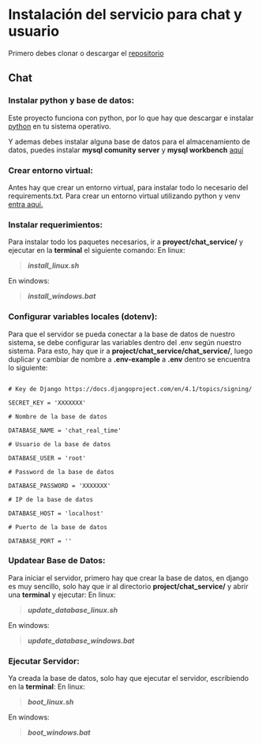 # Instalación del servicio para chat y usuario

Primero debes clonar o descargar el [repositorio](https://github.com/j0k3rD/real_time_chat_project)

## Chat

### Instalar python y base de datos:

Este proyecto funciona con python, por lo que hay que descargar e instalar [python](https://www.python.org/downloads/) en tu sistema operativo.

Y ademas debes instalar alguna base de datos para el almacenamiento de datos, puedes instalar **mysql comunity server** y **mysql workbench** [aquí](https://dev.mysql.com/downloads/)

### Crear entorno virtual:

Antes hay que crear un entorno virtual, para instalar todo lo necesario del requirements.txt. Para crear un entorno virtual utilizando python y venv [entra aquí.](https://docs.python.org/es/3.8/library/venv.html)

### Instalar requerimientos:

Para instalar todo los paquetes necesarios, ir a **proyect/chat_service/** y ejecutar en la **terminal** el siguiente comando:
En linux:
> ***install_linux.sh***

En windows:
> ***install_windows.bat***

### Configurar variables locales (dotenv):

Para que el servidor se pueda conectar a la base de datos de nuestro sistema, se debe configurar las variables dentro del .env según nuestro sistema. Para esto, hay que ir a **project/chat_service/chat_service/**, luego duplicar y cambiar de nombre a **.env-example** a **.env** dentro se encuentra lo siguiente:

```

# Key de Django https://docs.djangoproject.com/en/4.1/topics/signing/

SECRET_KEY = 'XXXXXXX'

# Nombre de la base de datos

DATABASE_NAME = 'chat_real_time'

# Usuario de la base de datos

DATABASE_USER = 'root'

# Password de la base de datos

DATABASE_PASSWORD = 'XXXXXXX'

# IP de la base de datos

DATABASE_HOST = 'localhost'

# Puerto de la base de datos

DATABASE_PORT = ''

```

### Updatear Base de Datos:

Para iniciar el servidor, primero hay que crear la base de datos, en django es muy sencillo, solo hay que ir al directorio **project/chat_service/** y abrir una **terminal** y ejecutar:
En linux:
>***update_database_linux.sh***

En windows:
>***update_database_windows.bat***

### Ejecutar Servidor:

Ya creada la base de datos, solo hay que ejecutar el servidor, escribiendo en la **terminal**:
En linux:
>***boot_linux.sh***

En windows:
>***boot_windows.bat***